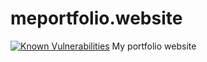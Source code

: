 # meportfolio.website
<a href="https://snyk.io/test/github/VladislavDesu/VladislavDesu.github.io?targetFile=package.json"><img src="https://snyk.io/test/github/VladislavDesu/VladislavDesu.github.io/badge.svg?targetFile=package.json" alt="Known Vulnerabilities" data-canonical-src="https://snyk.io/test/github/VladislavDesu/VladislavDesu.github.io?targetFile=package.json" style="max-width:100%;"></a>
My portfolio website
